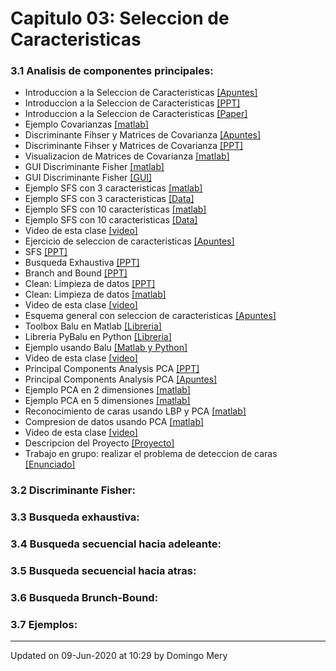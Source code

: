 
# Capitulo 03: Seleccion de Caracteristicas
### 3.1 Analisis de componentes principales:
* Introduccion a la Seleccion de Caracteristicas [[Apuntes]](https://github.com/domingomery/patrones/blob/master/clases/Cap03_Seleccion_de_Caracteristicas/presentations/PAT03_FeatureSelection_Intro.pdf)
* Introduccion a la Seleccion de Caracteristicas [[PPT]](https://github.com/domingomery/patrones/blob/master/clases/Cap03_Seleccion_de_Caracteristicas/presentations/PAT03_FeatureSelection_Intro.pptx)
* Introduccion a la Seleccion de Caracteristicas [[Paper]](https://github.com/domingomery/patrones/blob/master/clases/Cap03_Seleccion_de_Caracteristicas/presentations/PAT03_FeatureSelection.pdf)
* Ejemplo Covarianzas [[matlab]](https://github.com/domingomery/patrones/blob/master/clases/Cap03_Seleccion_de_Caracteristicas/matlab/PAT03_CovarianceExamples.m)
* Discriminante Fihser y Matrices de Covarianza [[Apuntes]](https://github.com/domingomery/patrones/blob/master/clases/Cap03_Seleccion_de_Caracteristicas/presentations/PAT03_Fisher_Covarianzas.pdf)
* Discriminante Fihser y Matrices de Covarianza [[PPT]](https://github.com/domingomery/patrones/blob/master/clases/Cap03_Seleccion_de_Caracteristicas/presentations/PAT03_Fisher_Covarianzas.pptx)
* Visualizacion de Matrices de Covarianza [[matlab]](https://github.com/domingomery/patrones/blob/master/clases/Cap03_Seleccion_de_Caracteristicas/matlab/PAT03_CovarianceVisualization.m)
* GUI Discriminante Fisher [[matlab]](https://github.com/domingomery/patrones/blob/master/clases/Cap03_Seleccion_de_Caracteristicas/matlab/PAT03_GUI_Fisher.m)
* GUI Discriminante Fisher [[GUI]](https://github.com/domingomery/patrones/blob/master/clases/Cap03_Seleccion_de_Caracteristicas/matlab/PAT03_GUI_Fisher.fig)
* Ejemplo SFS con 3 caracteristicas [[matlab]](https://github.com/domingomery/patrones/blob/master/clases/Cap03_Seleccion_de_Caracteristicas/matlab/PAT03_SFS_3features.m)
* Ejemplo SFS con 3 caracteristicas [[Data]](https://github.com/domingomery/patrones/blob/master/clases/Cap03_Seleccion_de_Caracteristicas/matlab/fisherdata.mat)
* Ejemplo SFS con 10 caracteristicas [[matlab]](https://github.com/domingomery/patrones/blob/master/clases/Cap03_Seleccion_de_Caracteristicas/matlab/PAT03_SFS_10features.m)
* Ejemplo SFS con 10 caracteristicas [[Data]](https://github.com/domingomery/patrones/blob/master/clases/Cap03_Seleccion_de_Caracteristicas/matlab/fisherdata.mat)
* Video de esta clase [[video]](https://youtu.be/Um8uf5krqrI)
* Ejercicio de seleccion de caracteristicas [[Apuntes]](https://github.com/domingomery/patrones/blob/master/clases/Cap03_Seleccion_de_Caracteristicas/presentations/PAT03_SeleccionCaracteristicas.pdf)
* SFS [[PPT]](https://github.com/domingomery/patrones/blob/master/clases/Cap03_Seleccion_de_Caracteristicas/presentations/PAT03_SFS.pptx)
* Busqueda Exhaustiva [[PPT]](https://github.com/domingomery/patrones/blob/master/clases/Cap03_Seleccion_de_Caracteristicas/presentations/PAT03_ExSearch.pptx)
* Branch and Bound [[PPT]](https://github.com/domingomery/patrones/blob/master/clases/Cap03_Seleccion_de_Caracteristicas/presentations/PAT03_BranchAndBound.pptx)
* Clean: Limpieza de datos [[PPT]](https://github.com/domingomery/patrones/blob/master/clases/Cap03_Seleccion_de_Caracteristicas/presentations/PAT03_Clean.pptx)
* Clean: Limpieza de datos [[matlab]](https://github.com/domingomery/patrones/blob/master/clases/Cap03_Seleccion_de_Caracteristicas/matlab/PAT03_dataclean.m)
* Video de esta clase [[video]](https://youtu.be/TADUwezDE08)
* Esquema general con seleccion de caracteristicas [[Apuntes]](https://github.com/domingomery/patrones/blob/master/clases/Cap03_Seleccion_de_Caracteristicas/presentations/PAT03_GeneralSchema.pdf)
* Toolbox Balu en Matlab [[Libreria]](https://github.com/domingomery/Balu)
* Libreria PyBalu en Python [[Libreria]](https://github.com/mbucchi/pybalu)
* Ejemplo usando Balu [[Matlab y Python]](https://github.com/domingomery/patrones/blob/master/clases/Cap03_Seleccion_de_Caracteristicas/balu/)
* Video de esta clase [[video]](https://youtu.be/db5qBh-VVWw)
* Principal Components Analysis PCA [[PPT]](https://github.com/domingomery/patrones/blob/master/clases/Cap03_Seleccion_de_Caracteristicas/presentations/PAT03_PCA.pptx)
* Principal Components Analysis PCA [[Apuntes]](https://github.com/domingomery/patrones/blob/master/clases/Cap03_Seleccion_de_Caracteristicas/presentations/PAT03_PCA.pdf)
* Ejemplo PCA en 2 dimensiones [[matlab]](https://github.com/domingomery/patrones/blob/master/clases/Cap03_Seleccion_de_Caracteristicas/matlab/PAT03_PCA_2D.m)
* Ejemplo PCA en 5 dimensiones [[matlab]](https://github.com/domingomery/patrones/blob/master/clases/Cap03_Seleccion_de_Caracteristicas/matlab/PAT03_PCA_5D.m)
* Reconocimiento de caras usando LBP y PCA [[matlab]](https://github.com/domingomery/patrones/blob/master/clases/Cap03_Seleccion_de_Caracteristicas/matlab/PAT03_PCA_FaceRecognition.m)
* Compresion de datos usando PCA [[matlab]](https://github.com/domingomery/patrones/blob/master/clases/Cap03_Seleccion_de_Caracteristicas/matlab/PAT03_PCA_DataCompression.m)
* Video de esta clase [[video]](https://youtu.be/9VxaGQSHKxo)
* Descripcion del Proyecto [[Proyecto]](https://github.com/domingomery/patrones/tree/master/proyecto)
* Trabajo en grupo: realizar el problema de deteccion de caras [[Enunciado]](https://github.com/domingomery/patrones/blob/master/clases/Cap03_Seleccion_de_Caracteristicas/ejercicios/PCA_SFS)
### 3.2 Discriminante Fisher:
### 3.3 Busqueda exhaustiva:
### 3.4 Busqueda secuencial hacia adeleante:
### 3.5 Busqueda secuencial hacia atras:
### 3.6 Busqueda Brunch-Bound:
### 3.7 Ejemplos:
---


Updated on 09-Jun-2020 at 10:29 by Domingo Mery
